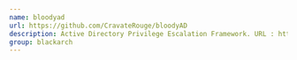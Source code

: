 ```yaml
---
name: bloodyad
url: https://github.com/CravateRouge/bloodyAD
description: Active Directory Privilege Escalation Framework. URL : https://github.com/CravateRouge/bloodyAD Groups : blackarch blackarch-exploitation blackarch-windows
group: blackarch
---
```

